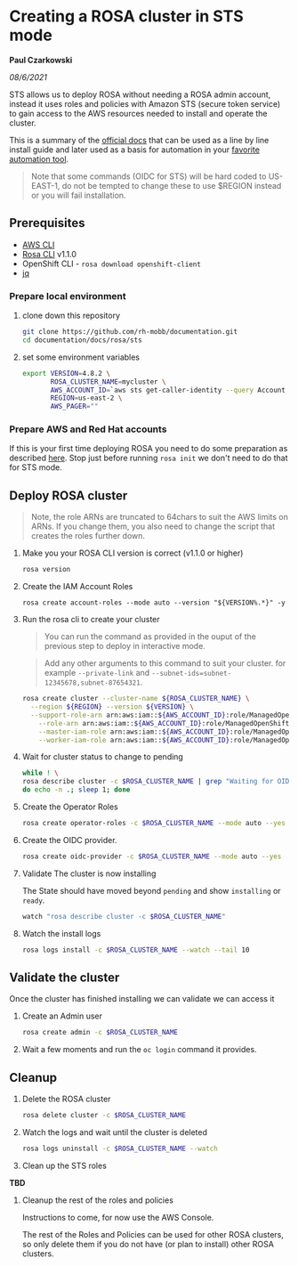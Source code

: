 # Creating a ROSA cluster in STS mode

**Paul Czarkowski**

*08/6/2021*

STS allows us to deploy ROSA without needing a ROSA admin account, instead it uses roles and policies with Amazon STS (secure token service) to gain access to the AWS resources needed to install and operate the cluster.

This is a summary of the [official docs](https://docs.openshift.com/rosa/rosa_getting_started/rosa-sts-getting-started-workflow.html) that can be used as a line by line install guide and later used as a basis for automation in your [favorite automation tool](https://github.com/ansible/ansible).

> Note that some commands (OIDC for STS) will be hard coded to US-EAST-1, do not be tempted to change these to use $REGION instead or you will fail installation.

## Prerequisites

* [AWS CLI](https://docs.aws.amazon.com/cli/latest/userguide/install-cliv2.html)
* [Rosa CLI](https://github.com/openshift/rosa/releases/tag/v1.1.0) v1.1.0
* OpenShift CLI - `rosa download openshift-client`
* [jq](https://stedolan.github.io/jq/download/)

### Prepare local environment

1. clone down this repository

    ```bash
    git clone https://github.com/rh-mobb/documentation.git
    cd documentation/docs/rosa/sts
    ```

1. set some environment variables

    ```bash
    export VERSION=4.8.2 \
           ROSA_CLUSTER_NAME=mycluster \
           AWS_ACCOUNT_ID=`aws sts get-caller-identity --query Account --output text` \
           REGION=us-east-2 \
           AWS_PAGER=""
    ```

### Prepare AWS and Red Hat accounts

If this is your first time deploying ROSA you need to do some preparation as described [here](../../quickstart-rosa.md#Prerequisites). Stop just before running `rosa init` we don't need to do that for STS mode.

## Deploy ROSA cluster

> Note, the role ARNs are truncated to 64chars to suit the AWS limits on ARNs. If you change them, you also need to change the script that creates the roles further down.

1. Make you your ROSA CLI version is correct (v1.1.0 or higher)

    ```bash
    rosa version
    ```

1. Create the IAM Account Roles

    ```
    rosa create account-roles --mode auto --version "${VERSION%.*}" -y
    ```

1. Run the rosa cli to create your cluster

    > You can run the command as provided in the ouput of the previous step to deploy in interactive mode.

    > Add any other arguments to this command to suit your cluster. for example `--private-link` and `--subnet-ids=subnet-12345678,subnet-87654321`.

    ```bash
    rosa create cluster --cluster-name ${ROSA_CLUSTER_NAME} \
      --region ${REGION} --version ${VERSION} \
      --support-role-arn arn:aws:iam::${AWS_ACCOUNT_ID}:role/ManagedOpenShift-Support-Role \
        --role-arn arn:aws:iam::${AWS_ACCOUNT_ID}:role/ManagedOpenShift-Installer-Role \
        --master-iam-role arn:aws:iam::${AWS_ACCOUNT_ID}:role/ManagedOpenShift-ControlPlane-Role \
        --worker-iam-role arn:aws:iam::${AWS_ACCOUNT_ID}:role/ManagedOpenShift-Worker-Role
    ```

1. Wait for cluster status to change to pending

    ```bash
    while ! \
    rosa describe cluster -c $ROSA_CLUSTER_NAME | grep "Waiting for OIDC"; \
    do echo -n .; sleep 1; done
    ```

1. Create the Operator Roles

    ```bash
    rosa create operator-roles -c $ROSA_CLUSTER_NAME --mode auto --yes
    ```

1. Create the OIDC provider.

    ```bash
    rosa create oidc-provider -c $ROSA_CLUSTER_NAME --mode auto --yes
    ```

1. Validate The cluster is now installing

    The State should have moved beyond `pending` and show `installing` or `ready`.

    ```bash
    watch "rosa describe cluster -c $ROSA_CLUSTER_NAME"
    ```

1. Watch the install logs

    ```bash
    rosa logs install -c $ROSA_CLUSTER_NAME --watch --tail 10
    ```

## Validate the cluster

Once the cluster has finished installing we can validate we can access it

1. Create an Admin user

    ```bash
    rosa create admin -c $ROSA_CLUSTER_NAME
    ```

1. Wait a few moments and run the `oc login` command it provides.

## Cleanup

1. Delete the ROSA cluster

    ```bash
    rosa delete cluster -c $ROSA_CLUSTER_NAME
    ```

1. Watch the logs and wait until the cluster is deleted

    ```bash
    rosa logs uninstall -c $ROSA_CLUSTER_NAME --watch
    ```

1. Clean up the STS roles

**TBD**

1. Cleanup the rest of the roles and policies

    Instructions to come, for now use the AWS Console.

    The rest of the Roles and Policies can be used for other ROSA clusters, so only delete them if you do not have (or plan to install) other ROSA clusters.




